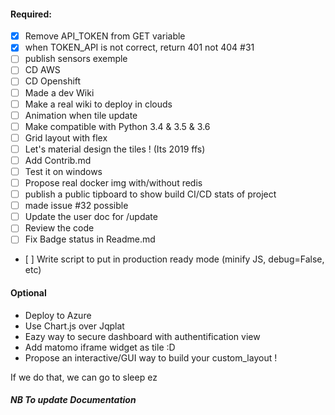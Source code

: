 #### Required:
* [x] Remove API_TOKEN from GET variable
* [x] when TOKEN_API is not correct, return 401 not 404 #31
* [ ] publish sensors exemple
* [ ] CD AWS
* [ ] CD Openshift
* [ ] Made a dev Wiki
* [ ] Make a real wiki to deploy in clouds
* [ ] Animation when tile update
* [ ] Make compatible with Python 3.4 & 3.5 & 3.6
* [ ] Grid layout with flex
* [ ] Let's material design the tiles ! (Its 2019 ffs)
* [ ] Add Contrib.md
* [ ] Test it on windows
* [ ] Propose real docker img with/without redis
* [ ] publish a public tipboard to show build CI/CD stats of project
* [ ] made issue #32 possible
* [ ] Update the user doc for /update
* [ ] Review the code
* [ ] Fix Badge status in Readme.md
* [ ] Write script to put in production ready mode (minify JS, debug=False, etc)


#### Optional

* Deploy to Azure
* Use Chart.js over Jqplat
* Eazy way to secure dashboard with authentification view
* Add matomo iframe widget as tile :D
* Propose an interactive/GUI way to build your custom_layout !


If we do that, we can go to sleep ez



##### NB To update Documentation

